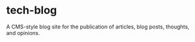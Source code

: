 # tech-blog
A CMS-style blog site for the publication of articles, blog posts, thoughts, and opinions.
